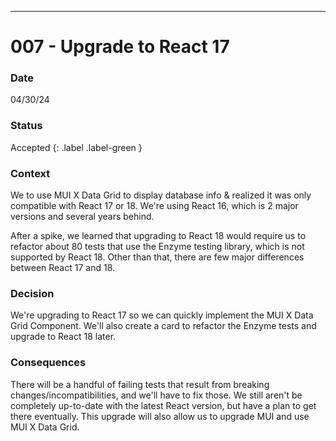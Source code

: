 ---

# 007 - Upgrade to React 17

### Date

04/30/24

### Status

Accepted
{: .label .label-green }

### Context

We to use MUI X Data Grid to display database info & realized it was only compatible with React 17 or 18. We're using React 16, which is 2 major versions and several years behind.

After a spike, we learned that upgrading to React 18 would require us to refactor about 80 tests that use the Enzyme testing library, which is not supported by React 18. Other than that, there are few major differences between React 17 and 18.

### Decision

We're upgrading to React 17 so we can quickly implement the MUI X Data Grid Component. We'll also create a card to refactor the Enzyme tests and upgrade to React 18 later.

### Consequences

There will be a handful of failing tests that result from breaking changes/incompatibilities, and we'll have to fix those.
We still aren't be completely up-to-date with the latest React version, but have a plan to get there eventually. 
This upgrade will also allow us to upgrade MUI and use MUI X Data Grid.
